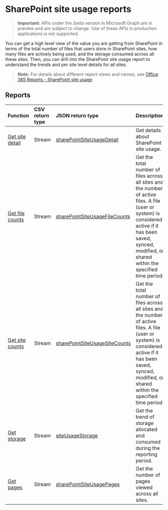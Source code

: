 # SharePoint site usage reports

> **Important:** APIs under the /beta version in Microsoft Graph are in preview and are subject to change. Use of these APIs in production applications is not supported.

You can get a high level view of the value you are getting from SharePoint in terms of the total number of files that users store in SharePoint sites, how many files are actively being used, and the storage consumed across all these sites. Then, you can drill into the SharePoint site usage report to understand the trends and per site level details for all sites.

> **Note:** For details about different report views and names, see [Office 365 Reports - SharePoint site usage](https://support.office.com/client/SharePoint-site-usage-4ecfb843-e5d5-464d-8bf6-7ed512a9b213).

## Reports

| Function                                 | CSV return type | JSON return type                         | Description                              |
| :--------------------------------------- | :-------------- | :--------------------------------------- | ---------------------------------------- |
| [Get site detail](../api/reportroot_getsharepointsiteusagedetail.md) | Stream          | [sharePointSiteUsageDetail](../resources/sharepointsiteusagedetail.md) | Get details about SharePoint site usage. |
| [Get file counts](../api/reportroot_getsharepointsiteusagefilecounts.md) | Stream          | [sharePointSiteUsageFileCounts](../resources/sharepointsiteusagefilecounts.md) | Get the total number of files across all sites and the number of active files. A file (user or system) is considered active if it has been saved, synced, modified, or shared within the specified time period. |
| [Get site counts](../api/reportroot_getsharepointsiteusagesitecounts.md) | Stream          | [sharePointSiteUsageSiteCounts](../resources/sharepointsiteusagesitecounts.md) | Get the total number of files across all sites and the number of active files. A file (user or system) is considered active if it has been saved, synced, modified, or shared within the specified time period. |
| [Get storage](../api/reportroot_getsharepointsiteusagestorage.md) | Stream          | [siteUsageStorage](../resources/siteusagestorage.md) | Get the trend of storage allocated and consumed during the reporting period. |
| [Get pages](../api/reportroot_getsharepointsiteusagepages.md) | Stream          | [sharePointSiteUsagePages](../resources/sharepointsiteusagepages.md) | Get the number of pages viewed across all sites. |
